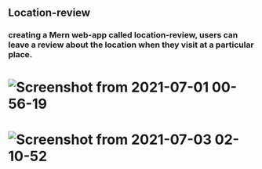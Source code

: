 ## Location-review

### creating a Mern web-app called location-review, users can leave a review about the location when they visit at a particular place.

# ![Screenshot from 2021-07-01 00-56-19](https://user-images.githubusercontent.com/42185028/124019867-385a4b80-da07-11eb-814d-a834939ad5c2.png)

# ![Screenshot from 2021-07-03 02-10-52](https://user-images.githubusercontent.com/42185028/124326471-10541f00-dba4-11eb-9528-bf2ce04ee314.png)
